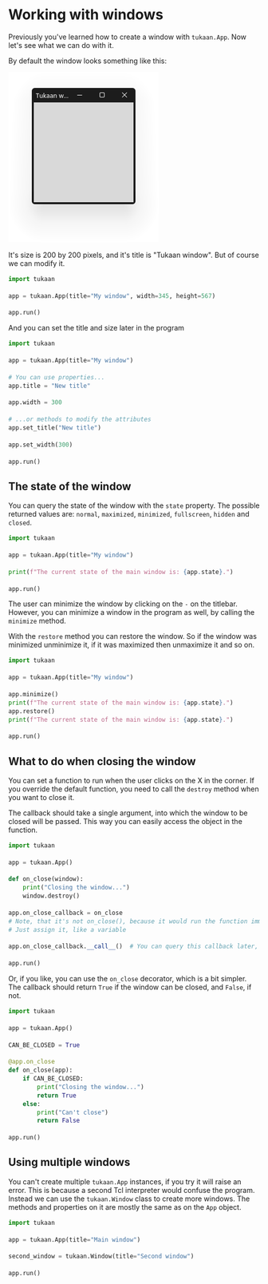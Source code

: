 # Working with windows

Previously you've learned how to create a window with `tukaan.App`. Now let's see what we can do with it.

By default the window looks something like this:

![Empty Tukaan window](empty_window.png)

It's size is 200 by 200 pixels, and it's title is "Tukaan window". But of course we can modify it.

```python
import tukaan

app = tukaan.App(title="My window", width=345, height=567)

app.run()
```

And you can set the title and size later in the program

```python
import tukaan

app = tukaan.App(title="My window")

# You can use properties...
app.title = "New title"

app.width = 300

# ...or methods to modify the attributes
app.set_title("New title")

app.set_width(300)

app.run()
```


## The state of the window

You can query the state of the window with the `state` property. The possible returned values are: `normal`, `maximized`, `minimized`, `fullscreen`, `hidden` and `closed`.

```python
import tukaan

app = tukaan.App(title="My window")

print(f"The current state of the main window is: {app.state}.")

app.run()
```

The user can minimize the window by clicking on the `-` on the titlebar. However, you can minimize a window in the program as well, by calling the `minimize` method.

With the `restore` method you can restore the window. So if the window was minimized unminimize it, if it was maximized then unmaximize it and so on.

```python
import tukaan

app = tukaan.App(title="My window")

app.minimize()
print(f"The current state of the main window is: {app.state}.")
app.restore()
print(f"The current state of the main window is: {app.state}.")

app.run()
```


## What to do when closing the window

You can set a function to run when the user clicks on the X in the corner. If you override the default function, you need to call the `destroy` method when you want to close it.

The callback should take a single argument, into which the window to be closed will be passed. This way you can easily access the object in the function.

```python
import tukaan

app = tukaan.App()

def on_close(window):
	print("Closing the window...")
	window.destroy()

app.on_close_callback = on_close
# Note, that it's not on_close(), because it would run the function immediately
# Just assign it, like a variable

app.on_close_callback.__call__()  # You can query this callback later, and run it explicitly if you want

app.run()
```

Or, if you like, you can use the `on_close` decorator, which is a bit simpler. The callback should return `True` if the window can be closed, and `False`, if not.

```python
import tukaan

app = tukaan.App()

CAN_BE_CLOSED = True

@app.on_close
def on_close(app):
    if CAN_BE_CLOSED:
        print("Closing the window...")
        return True
    else:
        print("Can't close")
        return False

app.run()
```


## Using multiple windows

You can't create multiple `tukaan.App` instances, if you try it will raise an error. This is because a second Tcl interpreter would confuse the program. Instead we can use the `tukaan.Window` class to create more windows. The methods and properties on it are mostly the same as on the `App` object.

```python
import tukaan

app = tukaan.App(title="Main window")

second_window = tukaan.Window(title="Second window")

app.run()
```